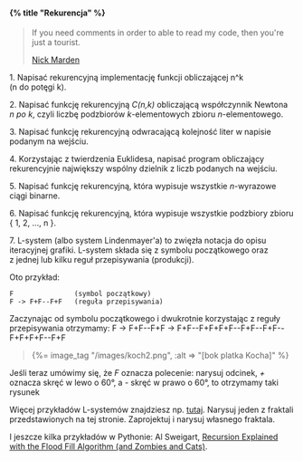 #### {% title "Rekurencja" %}

<blockquote>
 <p>If you need comments in order to able to read my code,
   then you're just a tourist.
 </p>
 <p class="author"><a href="http://exposinggotchas.blogspot.com/2011/01/stop-being-tourist.html">Nick Marden</a></p>
</blockquote>

1\. Napisać rekurencyjną implementację funkcji
obliczającej n^k (n do potęgi k).

2\. Napisać funkcję rekurencyjną *C(n,k)* obliczającą
współczynnik Newtona *n po k*,
czyli liczbę podzbiorów *k*-elementowych zbioru
*n*-elementowego.

3\. Napisać funkcję rekurencyjną odwracającą
kolejność liter w napisie podanym na wejściu.

4\. Korzystając z twierdzenia Euklidesa,
napisać program obliczający rekurencyjnie największy wspólny
dzielnik z liczb podanych na wejściu.

5\. Napisać funkcję rekurencyjną, która wypisuje wszystkie
*n*-wyrazowe ciągi binarne.

6\. Napisać funkcję rekurencyjną, która wypisuje wszystkie podzbiory
zbioru { 1, 2, ..., n }.

7\. L-system (albo system Lindenmayer'a)
to zwięzła notacja do opisu iteracyjnej grafiki.
L-system składa się z symbolu początkowego oraz
z jednej lub kilku reguł przepisywania (produkcji).

Oto przykład:

    F               (symbol początkowy)
    F -> F+F--F+F   (reguła przepisywania)

Zaczynając od symbolu początkowego i dwukrotnie
korzystając z reguły przepisywania otrzymamy:
    F ->
    F+F--F+F ->
    F+F--F+F+F+F--F+F--F+F--F+F+F+F--F+F

<blockquote>
{%= image_tag "/images/koch2.png", :alt => "[bok platka Kocha]" %}
</blockquote>

Jeśli teraz umówimy się, że *F* oznacza polecenie: narysuj odcinek,
*+* oznacza skręć w lewo o 60°, a *-* skręć w prawo o 60°, to
otrzymamy taki rysunek

Więcej przykładów L-systemów znajdziesz np.
<a href="http://mathforum.org/advanced/robertd/lsys2d.html">tutaj</a>.
Narysuj jeden z fraktali przedstawionych na tej stronie. Zaprojektuj
i narysuj własnego fraktala.

I jeszcze kilka przykładów w Pythonie: Al Sweigart,
[Recursion Explained with the Flood Fill Algorithm (and Zombies and Cats)](http://inventwithpython.com/blog/2011/08/11/recursion-explained-with-the-flood-fill-algorithm-and-zombies-and-cats/).
